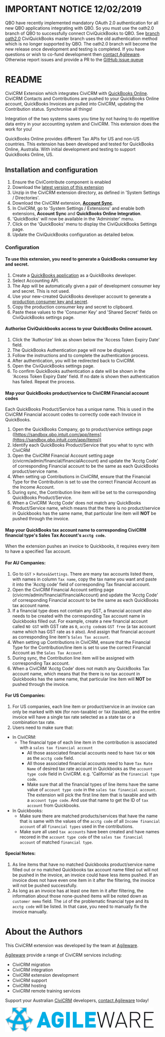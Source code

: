 # IMPORTANT NOTICE 12/02/2019

QBO have recently implemented mandatory OAuth 2.0 authentication for all new QBO applications integrating with QBO. So you must use the oath2.0 branch of QBO to successfully connect CiviQuickBooks to QBO. See [branch oath2.0](https://github.com/agileware/au.com.agileware.civiquickbooks/tree/oauth2.0)
CiviQuickBooks master branch uses the old authentication method which is no longer supported by QBO.
The oath2.0 branch will become the new release once development and testing is completed.
If you have questions or wish to co-fund development then [contact Agileware](https://agileware.com.au/contact).
Otherwise report issues and provide a PR to the [GitHub issue queue](https://github.com/agileware/au.com.agileware.civiquickbooks/issues)

# README

CiviCRM Extension which integrates CiviCRM with [QuickBooks Online](https://www.intuit.com.au/). CiviCRM Contacts and Contributions are pushed to your QuickBooks Online account, QuickBooks Invoices are pulled into CiviCRM, updating the Contribution status. Synchronise all things!

Integration of the two systems saves you time by not having to do repetitive data entry in your accounting system and CiviCRM. This extension does the work for you!

QuickBooks Online provides different Tax APIs for US and non-US countries. This extension has been developed and tested for QuickBooks Online, Australia. With initial development and testing to support QuickBooks Online, US.

## Installation and configuration

1. Ensure the CiviContribute component is enabled
1. Download the [latest version of this extension](https://github.com/agileware/au.com.agileware.civiquickbooks/archive/master.zip)
1. Unzip in the CiviCRM extension directory, as defined in 'System Settings / Directories'.
1. Download the CiviCRM extension, **[Account Sync](https://github.com/eileenmcnaughton/nz.co.fuzion.accountsync/archive/master.zip)**.
1. In CiviCRM, go to 'System Settings / Extensions' and enable both extensions, **Account Sync** and **QuickBooks Online Integration**.
1. 'QuickBooks' will now be available in the 'Administer' menu. 
1. Click on the 'QuickBooks' menu to display the CiviQuickBooks Settings page.
1. Update the CiviQuickBooks configuration as detailed below.

### Configuration

#### To use this extension, you need to generate a QuickBooks consumer key and secret.

1. Create a [QuickBooks application](https://developer.intuit.com/docs/0100_quickbooks_online/0100_essentials/0085_develop_quickbooks_apps/0000_create_an_app) as a QuickBooks developer.
1. Select Accounting API.
1. The App will be automatically given a pair of development consumer key and secret. This is not used.
1. Use your new-created QuickBooks developer account to generate a [production consumer key and secret](https://developer.intuit.com/docs/0100_quickbooks_online/0100_essentials/0085_develop_quickbooks_apps/0005_use_your_app_with_production_keys).
1. Copy the production consumer key and secret to clipboard.
1. Paste these values to the 'Consumer Key' and 'Shared Secret' fields on CiviQuickBooks settings page.

#### Authorise CiviQuickbooks access to your QuickBooks Online account.

1. Click the 'Authorize' link as shown below the 'Access Token Expiry Date' field.
1. The QuickBooks Authentication page will now be displayed.
1. Follow the instructions and to complete the authentication process. 
1. After authentication, you will be redirected back to CiviCRM.
1. Open the CiviQuickBooks settings page.
1. To confirm QuickBooks authentication a date will be shown in the 'Access Token Expiry Date' field. If no date is shown then authentication has failed. Repeat the process.

#### Map your QuickBooks product/service to CiviCRM Financial account codes

Each QuickBooks Product/Service has a unique name. This is used in the CiviCRM Financial account codes to correctly code each Invoice in QuickBooks.

1. Open the QuickBooks Company, go to product/service settings page ([https://sandbox.qbo.intuit.com/app/items](https://sandbox.qbo.intuit.com/app/items))
1. Identify each QuickBooks Product/Service that you what to sync with CiviCRM
1. Open the CiviCRM Financial Account setting page (civicrm/admin/financial/financialAccount) and update the 'Acctg Code' of corresponding Financial account to be the same as each QuickBooks product/service name.
1. When setting up Contributions in CiviCRM,  ensure that the Financial Type for the Contribution is set to use the correct Financial Account as the Income Account.
1. During sync, the Contribution line item will be set to the corresponding QuickBooks Product/Service.
1. When a CiviCRM 'Acctg Code' does not match any QuickBooks Product/Service name, which means that the there is no product/service in Quickbooks has the same name, that particular line item will **NOT** be pushed through the invoice.

#### Map your QuickBooks tax account name to corresponding CiviCRM financial type's Sales Tax Account's `acctg code`. 

When the extension pushes an invoice to Quickbooks, it requires every item to have a specified Tax account.

#### For AU Companies:

1. Go to `GST` > `Rates&Settings`. There are many tax accounts listed there, with names in column `Tax name`, copy the tax name you want and paste it into the 'Acctg code' field of corresponding Tax financial account.
1. Open the CiviCRM Financial Account setting page (civicrm/admin/financial/financialAccount) and update the 'Acctg Code' of corresponding Financial account to be the same as each QuickBooks tax account name.
1. If a financial type does not contain any GST, a financial account also needs to be created with the corresponding Tax account name in Quickbooks filled out. For example, create a new financial account called `NO GST` with GST rate as `0`, `acctg code`as `GST free` (a tax account name which has GST rate as `0` also). And assign that financial account as corresponding line item's `Sales Tax account`.
1. When setting up Contributions in CiviCRM,  ensure that the Financial Type for the Contribution/line item is set to use the correct Financial Account as the `Sales Tax Account`.
1. During sync, the Contribution line item will be assigned with corresponding Tax account.
1. When a CiviCRM 'Acctg Code' does not match any QuickBooks Tax account name, which means that the there is no tax account in Quickbooks has the same name, that particular line item will **NOT** be pushed through the invoice.

#### For US Companies:

1. For US companies, each line item or product/service in an invoice can only be marked with `NON` (for non-taxable) or `TAX` (taxable), and the entire invoice will have a single tax rate selected as a state tax or a combination tax rate.
1. Users need to make sure that: 
 - In CiviCRM:
    - The financial type of each line item in the contribution is associated with a `sales tax financial account`
      - All those associated financial accounts need to have `TAX` or `NON` as the `acctg code` field.
      - All those associated financial accounts need to have `Tax Rate Name` of desired tax rate account in Quickbooks as the `account type code` field in CiviCRM. e.g. 'California' as the `financial type code`.
      - Make sure that all the financial types of line items have the same value of `account type code` in the `sales tax financial account`. The extension will pick the first line item that is taxable and with a `account type code`. And use that name to get the ID of `tax account` from Quickbooks.
  - In Quickbooks:
      - Make sure there are matched products/services that have the name that is same with the values of the `acctg code` of all `Income financial account`
 of all `financial types` used in the contributions.
      - Make sure all used `tax accounts` have been created and have names recored in the `account type code` of the `sales tax financial account` of matched `financial type`.

#### Special Notes:

1. As line items that have no matched Quickbooks product/service name filled out or no matched Quickbooks tax account name filled out will not be pushed in the invoice, an invoice could have less items pushed. If an invoice does not have even one item in it after the filtering, the invoice will not be pushed successfully.
1. As long as an invoice has at least one item in it after filtering, the information about those none-pushed items will be noted down as `customer memo` field. The `id` of the problematic financial type and its `acctg code` will be listed. In that case, you need to manually fix the invoice manually.

# About the Authors

This CiviCRM extension was developed by the team at [Agileware](https://agileware.com.au).

[Agileware](https://agileware.com.au) provide a range of CiviCRM services including:

  * CiviCRM migration
  * CiviCRM integration
  * CiviCRM extension development
  * CiviCRM support
  * CiviCRM hosting
  * CiviCRM remote training services

Support your Australian [CiviCRM](https://civicrm.org) developers, [contact Agileware](https://agileware.com.au/contact) today!


![Agileware](logo/agileware-logo.png) 
